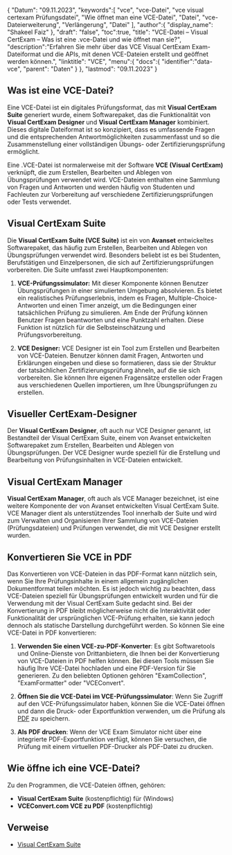 {
"Datum": "09.11.2023",
   "keywords":[
"vce",
"vce-Datei",
"vce visual certexam Prüfungsdatei",
"Wie öffnet man eine VCE-Datei",
"Datei",
"vce-Dateierweiterung",
"Verlängerung",
"Datei"
],
   "author":{
"display_name": "Shakeel Faiz"
},
"draft": "false",
"toc":true,
"title": "VCE-Datei – Visual CertExam – Was ist eine .vce-Datei und wie öffnet man sie?",
   "description":"Erfahren Sie mehr über das VCE Visual CertExam Exam-Dateiformat und die APIs, mit denen VCE-Dateien erstellt und geöffnet werden können.",
"linktitle": "VCE",
   "menu":{
      "docs":{
         "identifier":"data-vce",
"parent": "Daten"
}
},
"lastmod": "09.11.2023"
}

## Was ist eine VCE-Datei?

Eine VCE-Datei ist ein digitales Prüfungsformat, das mit **Visual CertExam Suite** generiert wurde, einem Softwarepaket, das die Funktionalität von **Visual CertExam Designer** und **Visual CertExam Manager** kombiniert. Dieses digitale Dateiformat ist so konzipiert, dass es umfassende Fragen und die entsprechenden Antwortmöglichkeiten zusammenfasst und so die Zusammenstellung einer vollständigen Übungs- oder Zertifizierungsprüfung ermöglicht.

Eine .VCE-Datei ist normalerweise mit der Software **VCE (Visual CertExam)** verknüpft, die zum Erstellen, Bearbeiten und Ablegen von Übungsprüfungen verwendet wird. VCE-Dateien enthalten eine Sammlung von Fragen und Antworten und werden häufig von Studenten und Fachleuten zur Vorbereitung auf verschiedene Zertifizierungsprüfungen oder Tests verwendet.

## Visual CertExam Suite

Die **Visual CertExam Suite (VCE Suite)** ist ein von **Avanset** entwickeltes Softwarepaket, das häufig zum Erstellen, Bearbeiten und Ablegen von Übungsprüfungen verwendet wird. Besonders beliebt ist es bei Studenten, Berufstätigen und Einzelpersonen, die sich auf Zertifizierungsprüfungen vorbereiten. Die Suite umfasst zwei Hauptkomponenten:

1. **VCE-Prüfungssimulator:** Mit dieser Komponente können Benutzer Übungsprüfungen in einer simulierten Umgebung absolvieren. Es bietet ein realistisches Prüfungserlebnis, indem es Fragen, Multiple-Choice-Antworten und einen Timer anzeigt, um die Bedingungen einer tatsächlichen Prüfung zu simulieren. Am Ende der Prüfung können Benutzer Fragen beantworten und eine Punktzahl erhalten. Diese Funktion ist nützlich für die Selbsteinschätzung und Prüfungsvorbereitung.
    


2. **VCE Designer:** VCE Designer ist ein Tool zum Erstellen und Bearbeiten von VCE-Dateien. Benutzer können damit Fragen, Antworten und Erklärungen eingeben und diese so formatieren, dass sie der Struktur der tatsächlichen Zertifizierungsprüfung ähneln, auf die sie sich vorbereiten. Sie können Ihre eigenen Fragensätze erstellen oder Fragen aus verschiedenen Quellen importieren, um Ihre Übungsprüfungen zu erstellen.

## Visueller CertExam-Designer

Der **Visual CertExam Designer**, oft auch nur VCE Designer genannt, ist Bestandteil der Visual CertExam Suite, einem von Avanset entwickelten Softwarepaket zum Erstellen, Bearbeiten und Ablegen von Übungsprüfungen. Der VCE Designer wurde speziell für die Erstellung und Bearbeitung von Prüfungsinhalten in VCE-Dateien entwickelt.

## Visual CertExam Manager

**Visual CertExam Manager**, oft auch als VCE Manager bezeichnet, ist eine weitere Komponente der von Avanset entwickelten Visual CertExam Suite. VCE Manager dient als unterstützendes Tool innerhalb der Suite und wird zum Verwalten und Organisieren Ihrer Sammlung von VCE-Dateien (Prüfungsdateien) und Prüfungen verwendet, die mit VCE Designer erstellt wurden.

## Konvertieren Sie VCE in PDF

Das Konvertieren von VCE-Dateien in das PDF-Format kann nützlich sein, wenn Sie Ihre Prüfungsinhalte in einem allgemein zugänglichen Dokumentformat teilen möchten. Es ist jedoch wichtig zu beachten, dass VCE-Dateien speziell für Übungsprüfungen entwickelt wurden und für die Verwendung mit der Visual CertExam Suite gedacht sind. Bei der Konvertierung in PDF bleibt möglicherweise nicht die Interaktivität oder Funktionalität der ursprünglichen VCE-Prüfung erhalten, sie kann jedoch dennoch als statische Darstellung durchgeführt werden. So können Sie eine VCE-Datei in PDF konvertieren:

1. **Verwenden Sie einen VCE-zu-PDF-Konverter**: Es gibt Softwaretools und Online-Dienste von Drittanbietern, die Ihnen bei der Konvertierung von VCE-Dateien in PDF helfen können. Bei diesen Tools müssen Sie häufig Ihre VCE-Datei hochladen und eine PDF-Version für Sie generieren. Zu den beliebten Optionen gehören "ExamCollection", "ExamFormatter" oder "VCEConvert".
    


2. **Öffnen Sie die VCE-Datei im VCE-Prüfungssimulator**: Wenn Sie Zugriff auf den VCE-Prüfungssimulator haben, können Sie die VCE-Datei öffnen und dann die Druck- oder Exportfunktion verwenden, um die Prüfung als [PDF](/pdf/) zu speichern.

3. **Als PDF drucken**: Wenn der VCE Exam Simulator nicht über eine integrierte PDF-Exportfunktion verfügt, können Sie versuchen, die Prüfung mit einem virtuellen PDF-Drucker als PDF-Datei zu drucken.

## Wie öffne ich eine VCE-Datei?

Zu den Programmen, die VCE-Dateien öffnen, gehören:

- **Visual CertExam Suite** (kostenpflichtig) für (Windows)
- **VCEConvert.com VCE zu PDF** (kostenpflichtig)

## Verweise
* [Visual CertExam Suite](https://www.avanset.com/products/visual-certexam-suite.html)
